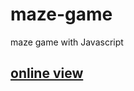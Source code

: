 # maze-game
maze game with Javascript  
<h2>
  <a href="https://hadioryanipr.github.io/maze-game/"> online view </a>

</h2>
